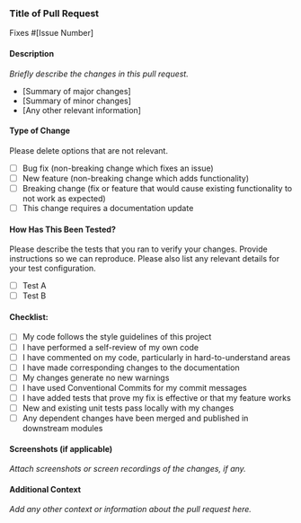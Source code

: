 ### Title of Pull Request

Fixes #[Issue Number]

#### Description

_Briefly describe the changes in this pull request._

- [Summary of major changes]
- [Summary of minor changes]
- [Any other relevant information]

#### Type of Change

Please delete options that are not relevant.

- [ ] Bug fix (non-breaking change which fixes an issue)
- [ ] New feature (non-breaking change which adds functionality)
- [ ] Breaking change (fix or feature that would cause existing functionality to not work as expected)
- [ ] This change requires a documentation update

#### How Has This Been Tested?

Please describe the tests that you ran to verify your changes.
Provide instructions so we can reproduce. Please also list any relevant details for your test configuration.

- [ ] Test A
- [ ] Test B

#### Checklist:

- [ ] My code follows the style guidelines of this project
- [ ] I have performed a self-review of my own code
- [ ] I have commented on my code, particularly in hard-to-understand areas
- [ ] I have made corresponding changes to the documentation
- [ ] My changes generate no new warnings
- [ ] I have used Conventional Commits for my commit messages
- [ ] I have added tests that prove my fix is effective or that my feature works
- [ ] New and existing unit tests pass locally with my changes
- [ ] Any dependent changes have been merged and published in downstream modules

#### Screenshots (if applicable)

_Attach screenshots or screen recordings of the changes, if any._

#### Additional Context

_Add any other context or information about the pull request here._
